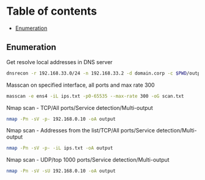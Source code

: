 # Table of contents

- [Enumeration](#enumeration)


## Enumeration

Get resolve local addresses in DNS server
```bash
dnsrecon -r 192.168.33.0/24 -n 192.168.33.2 -d domain.corp -c $PWD/output.csv
```
Masscan  on specified interface, all ports and max rate 300
```bash 
masscan -e ens4 -iL ips.txt -p0-65535 --max-rate 300 -oG scan.txt
```
Nmap scan - TCP/All ports/Service detection/Multi-output
```bash
nmap -Pn -sV -p- 192.168.0.10 -oA output
```
Nmap scan - Addresses from the list/TCP/All ports/Service detection/Multi-output
```bash
nmap -Pn -sV -p- -iL ips.txt -oA output
```
Nmap scan - UDP/top 1000 ports/Service detection/Multi-output
```bash
nmap -Pn -sV -sU 192.168.0.10 -oA output
```


